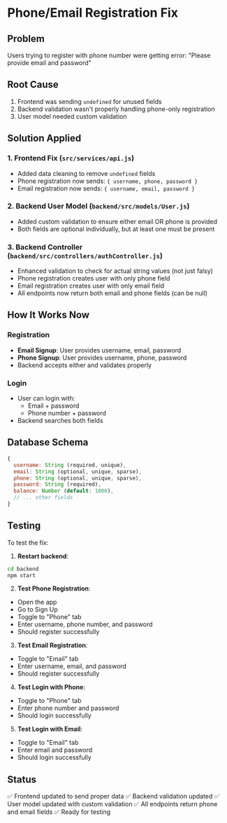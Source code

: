 # Phone/Email Registration Fix

## Problem
Users trying to register with phone number were getting error: "Please provide email and password"

## Root Cause
1. Frontend was sending `undefined` for unused fields
2. Backend validation wasn't properly handling phone-only registration
3. User model needed custom validation

## Solution Applied

### 1. Frontend Fix (`src/services/api.js`)
- Added data cleaning to remove `undefined` fields
- Phone registration now sends: `{ username, phone, password }`
- Email registration now sends: `{ username, email, password }`

### 2. Backend User Model (`backend/src/models/User.js`)
- Added custom validation to ensure either email OR phone is provided
- Both fields are optional individually, but at least one must be present

### 3. Backend Controller (`backend/src/controllers/authController.js`)
- Enhanced validation to check for actual string values (not just falsy)
- Phone registration creates user with only phone field
- Email registration creates user with only email field
- All endpoints now return both email and phone fields (can be null)

## How It Works Now

### Registration
- **Email Signup**: User provides username, email, password
- **Phone Signup**: User provides username, phone, password
- Backend accepts either and validates properly

### Login
- User can login with:
  - Email + password
  - Phone number + password
- Backend searches both fields

## Database Schema
```javascript
{
  username: String (required, unique),
  email: String (optional, unique, sparse),
  phone: String (optional, unique, sparse),
  password: String (required),
  balance: Number (default: 1000),
  // ... other fields
}
```

## Testing

To test the fix:

1. **Restart backend**:
```bash
cd backend
npm start
```

2. **Test Phone Registration**:
- Open the app
- Go to Sign Up
- Toggle to "Phone" tab
- Enter username, phone number, and password
- Should register successfully

3. **Test Email Registration**:
- Toggle to "Email" tab
- Enter username, email, and password
- Should register successfully

4. **Test Login with Phone**:
- Toggle to "Phone" tab
- Enter phone number and password
- Should login successfully

5. **Test Login with Email**:
- Toggle to "Email" tab
- Enter email and password
- Should login successfully

## Status
✅ Frontend updated to send proper data
✅ Backend validation updated
✅ User model updated with custom validation
✅ All endpoints return phone and email fields
✅ Ready for testing

